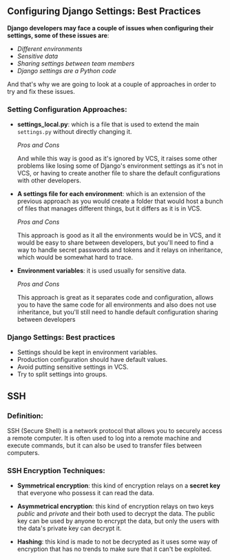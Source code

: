 ## Configuring Django Settings: Best Practices

**Django developers may face a couple of issues when configuring their settings, some of these issues are**:

- *Different environments*
- *Sensitive data*
- *Sharing settings between team members*
- *Django settings are a Python code*

And that's why we are going to look at a couple of approaches in order to try and fix these issues.

### Setting Configuration Approaches:

- **settings_local.py**: which is a file that is used to extend the main `settings.py` without directly changing it.

    *Pros and Cons*

    And while this way is good as it's ignored by VCS, it raises some other problems like losing some of Django's environment settings as it's not in VCS, or having to create another file to share the default configurations with other developers.

- **A settings file for each environment**: which is an extension of the previous approach as you would create a folder that would host a bunch of files that manages different things, but it differs as it is in VCS.

    *Pros and Cons*

    This approach is good as it all the environments would be in VCS, and it would be easy to share between developers, but you'll need to find a way to handle secret passwords and tokens and it relays on inheritance, which would be somewhat hard to trace.

- **Environment variables**: it is used usually for sensitive data.

    *Pros and Cons*

    This approach is great as it separates code and configuration, allows you to have the same code for all environments and also does not use inheritance, but you'll still need to handle default configuration sharing between developers

### Django Settings: Best practices

- Settings should be kept in environment variables.
- Production configuration should have default values.
- Avoid putting sensitive settings in VCS.
- Try to split settings into groups.

## SSH

### Definition: 
SSH (Secure Shell) is a network protocol that allows you to securely access a remote computer. It is often used to log into a remote machine and execute commands, but it can also be used to transfer files between computers.

### SSH Encryption Techniques:

- **Symmetrical encryption**: this kind of encryption relays on a **secret key** that everyone who possess it can read the data.

- **Asymmetrical encryption**: this kind of encryption relays on two keys *public* and *private* and their both used to decrypt the data. The public key can be used by anyone to encrypt the data, but only the users with the data's private key can decrypt it.

- **Hashing**: this kind is made to not be decrypted as it uses some way of encryption that has no trends to make sure that it can't be exploited. 
